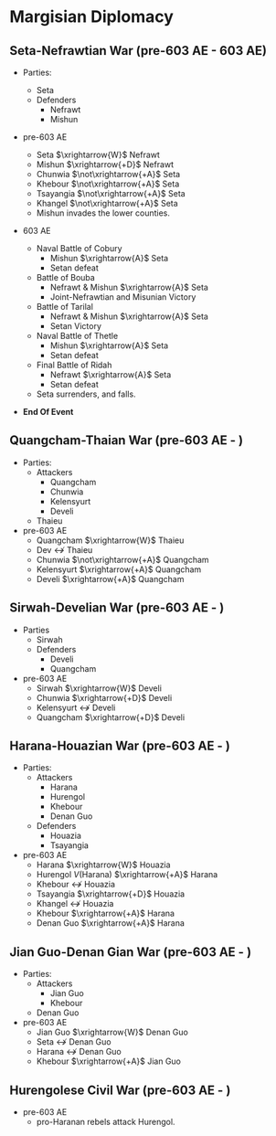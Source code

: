 # Margisian Diplomacy

## Seta-Nefrawtian War (pre-603 AE - 603 AE)
* Parties:
    * Seta
    * Defenders
        - Nefrawt
        - Mishun
* pre-603 AE
    - Seta $\xrightarrow{W}$ Nefrawt
    - Mishun $\xrightarrow{+D}$ Nefrawt
    - Chunwia $\not\xrightarrow{+A}$ Seta
    - Khebour $\not\xrightarrow{+A}$ Seta
    - Tsayangia $\not\xrightarrow{+A}$ Seta
    - Khangel $\not\xrightarrow{+A}$ Seta
    - Mishun invades the lower counties.
* 603 AE
    * Naval Battle of Cobury
        - Mishun $\xrightarrow{A}$ Seta
        - Setan defeat
    * Battle of Bouba
        - Nefrawt & Mishun $\xrightarrow{A}$ Seta
        - Joint-Nefrawtian and Misunian Victory
    * Battle of Tarilal
        - Nefrawt & Mishun $\xrightarrow{A}$ Seta
        - Setan Victory
    * Naval Battle of Thetle
        - Mishun $\xrightarrow{A}$ Seta
        - Setan defeat
    * Final Battle of Ridah
        - Nefrawt $\xrightarrow{A}$ Seta
        - Setan defeat
    - Seta surrenders, and falls.

* **End Of Event**

## Quangcham-Thaian War (pre-603 AE - )
* Parties:
    * Attackers
        - Quangcham
        - Chunwia
        - Kelensyurt
        - Develi
    * Thaieu
* pre-603 AE
    - Quangcham $\xrightarrow{W}$ Thaieu
    - Dev $\not\leftrightarrow$ Thaieu
    - Chunwia $\not\xrightarrow{+A}$ Quangcham
    - Kelensyurt $\xrightarrow{+A}$ Quangcham
    - Develi $\xrightarrow{+A}$ Quangcham
‍
## Sirwah-Develian War (pre-603 AE - )
* Parties
    * Sirwah
    * Defenders
        - Develi
        - Quangcham
* pre-603 AE
    - Sirwah $\xrightarrow{W}$ Develi
    - Chunwia $\xrightarrow{+D}$ Develi
    - Kelensyurt $\not\leftrightarrow$ Develi
    - Quangcham $\xrightarrow{+D}$ Develi
‍
## Harana-Houazian War (pre-603 AE - )
* Parties:
    * Attackers
        - Harana
        - Hurengol
        - Khebour
        - Denan Guo
    * Defenders
        - Houazia
        - Tsayangia
* pre-603 AE
    - Harana $\xrightarrow{W}$ Houazia
    - Hurengol $V(\text{Harana})$ $\xrightarrow{+A}$ Harana
    - Khebour $\not\leftrightarrow$ Houazia
    - Tsayangia $\xrightarrow{+D}$ Houazia
    - Khangel $\not\leftrightarrow$ Houazia
    - Khebour $\xrightarrow{+A}$ Harana
    - Denan Guo $\xrightarrow{+A}$ Harana
‍
## Jian Guo-Denan Gian War (pre-603 AE - )
* Parties:
    * Attackers
        - Jian Guo
        - Khebour
    * Denan Guo
* pre-603 AE
    - Jian Guo $\xrightarrow{W}$ Denan Guo
    - Seta $\not\leftrightarrow$ Denan Guo
    - Harana $\not\leftrightarrow$ Denan Guo
    - Khebour $\xrightarrow{+A}$ Jian Guo 

## Hurengolese Civil War (pre-603 AE - )
* pre-603 AE
    * pro-Haranan rebels attack Hurengol.
